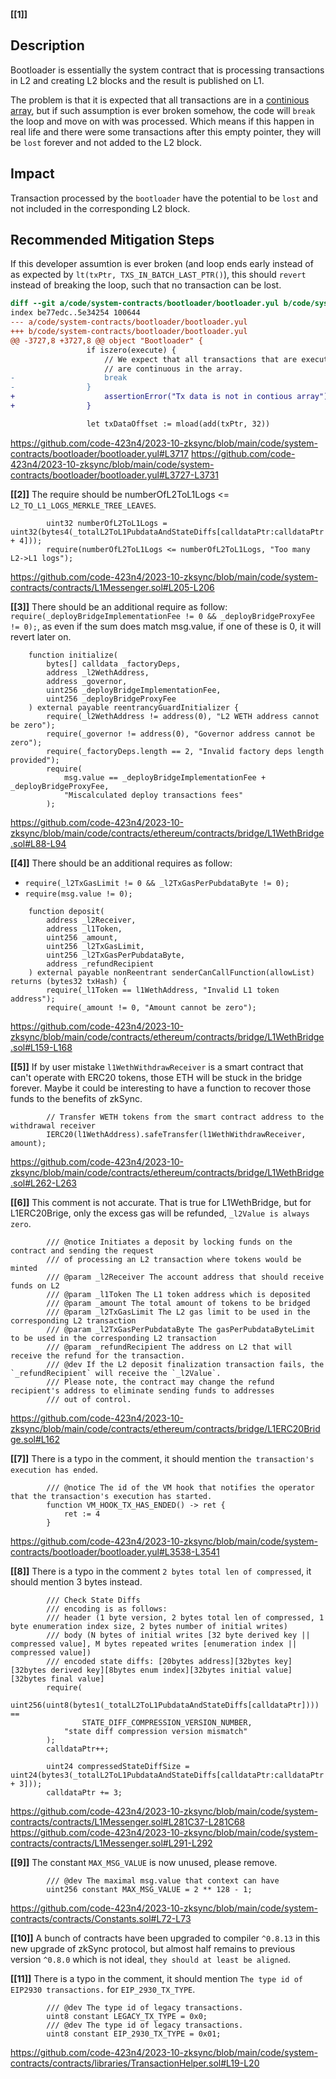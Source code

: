**[[1]]** 
## Description
Bootloader is essentially the system contract that is processing transactions in L2 and creating L2 blocks and the result is published on L1. 

The problem is that it is expected that all transactions are in a [continious array](https://github.com/code-423n4/2023-10-zksync/blob/main/code/system-contracts/bootloader/bootloader.yul#L3728-L3729), but if such assumption is ever broken somehow, the code will `break` the loop and move on with was processed. Which means if this happen in real life and there were some transactions after this empty pointer, they will be `lost` forever and not added to the L2 block.

## Impact
Transaction processed by the `bootloader` have the potential to be `lost` and not included in the corresponding L2 block.

## Recommended Mitigation Steps
If this developer assumtion is ever broken (and loop ends early instead of as expected by `lt(txPtr, TXS_IN_BATCH_LAST_PTR()`), this should `revert` instead of breaking the loop, such that no transaction can be lost.

```diff
diff --git a/code/system-contracts/bootloader/bootloader.yul b/code/system-contracts/bootloader/bootloader.yul
index be77edc..5e34254 100644
--- a/code/system-contracts/bootloader/bootloader.yul
+++ b/code/system-contracts/bootloader/bootloader.yul
@@ -3727,8 +3727,8 @@ object "Bootloader" {
                 if iszero(execute) {
                     // We expect that all transactions that are executed
                     // are continuous in the array.
-                    break
-                }
+                    assertionError("Tx data is not in contious array")
+                }

                 let txDataOffset := mload(add(txPtr, 32))
```
https://github.com/code-423n4/2023-10-zksync/blob/main/code/system-contracts/bootloader/bootloader.yul#L3717
https://github.com/code-423n4/2023-10-zksync/blob/main/code/system-contracts/bootloader/bootloader.yul#L3727-L3731

**[[2]]** 
The require should be numberOfL2ToL1Logs <= `L2_TO_L1_LOGS_MERKLE_TREE_LEAVES`. 
```solidity
        uint32 numberOfL2ToL1Logs = uint32(bytes4(_totalL2ToL1PubdataAndStateDiffs[calldataPtr:calldataPtr + 4]));
        require(numberOfL2ToL1Logs <= numberOfL2ToL1Logs, "Too many L2->L1 logs");
```
https://github.com/code-423n4/2023-10-zksync/blob/main/code/system-contracts/contracts/L1Messenger.sol#L205-L206


**[[3]]** 
There should be an additional require as follow: `require(_deployBridgeImplementationFee != 0 && _deployBridgeProxyFee != 0);`, as even if the sum does match msg.value, if one of these is 0, it will revert later on.
```solidity
    function initialize(
        bytes[] calldata _factoryDeps,
        address _l2WethAddress,
        address _governor,
        uint256 _deployBridgeImplementationFee,
        uint256 _deployBridgeProxyFee
    ) external payable reentrancyGuardInitializer {
        require(_l2WethAddress != address(0), "L2 WETH address cannot be zero");
        require(_governor != address(0), "Governor address cannot be zero");
        require(_factoryDeps.length == 2, "Invalid factory deps length provided");
        require(
            msg.value == _deployBridgeImplementationFee + _deployBridgeProxyFee,
            "Miscalculated deploy transactions fees"
        );
```
https://github.com/code-423n4/2023-10-zksync/blob/main/code/contracts/ethereum/contracts/bridge/L1WethBridge.sol#L88-L94


**[[4]]** 
There should be an additional requires as follow: 
- `require(_l2TxGasLimit != 0 && _l2TxGasPerPubdataByte != 0);`
- `require(msg.value != 0);`
```solidity
    function deposit(
        address _l2Receiver,
        address _l1Token,
        uint256 _amount,
        uint256 _l2TxGasLimit,
        uint256 _l2TxGasPerPubdataByte,
        address _refundRecipient
    ) external payable nonReentrant senderCanCallFunction(allowList) returns (bytes32 txHash) {
        require(_l1Token == l1WethAddress, "Invalid L1 token address");
        require(_amount != 0, "Amount cannot be zero");
```
https://github.com/code-423n4/2023-10-zksync/blob/main/code/contracts/ethereum/contracts/bridge/L1WethBridge.sol#L159-L168


**[[5]]** 
If by user mistake `l1WethWithdrawReceiver` is a smart contract that can't operate with ERC20 tokens, those ETH will be stuck in the bridge forever. Maybe it could be interesting to have a function to recover those funds to the benefits of zkSync.
```solidity
        // Transfer WETH tokens from the smart contract address to the withdrawal receiver
        IERC20(l1WethAddress).safeTransfer(l1WethWithdrawReceiver, amount);
```
https://github.com/code-423n4/2023-10-zksync/blob/main/code/contracts/ethereum/contracts/bridge/L1WethBridge.sol#L262-L263


**[[6]]** 
This comment is not accurate. That is true for L1WethBridge, but for L1ERC20Brige, only the excess gas will be refunded, `_l2Value is always zero`. 
```solidity
		/// @notice Initiates a deposit by locking funds on the contract and sending the request
		/// of processing an L2 transaction where tokens would be minted
		/// @param _l2Receiver The account address that should receive funds on L2
		/// @param _l1Token The L1 token address which is deposited
		/// @param _amount The total amount of tokens to be bridged
		/// @param _l2TxGasLimit The L2 gas limit to be used in the corresponding L2 transaction
		/// @param _l2TxGasPerPubdataByte The gasPerPubdataByteLimit to be used in the corresponding L2 transaction
		/// @param _refundRecipient The address on L2 that will receive the refund for the transaction.
		/// @dev If the L2 deposit finalization transaction fails, the `_refundRecipient` will receive the `_l2Value`.
		/// Please note, the contract may change the refund recipient's address to eliminate sending funds to addresses
		/// out of control.
```
https://github.com/code-423n4/2023-10-zksync/blob/main/code/contracts/ethereum/contracts/bridge/L1ERC20Bridge.sol#L162


**[[7]]** 
There is a typo in the comment, it should mention `the transaction's execution has ended`.
```solidity
		/// @notice The id of the VM hook that notifies the operator that the transaction's execution has started.
		function VM_HOOK_TX_HAS_ENDED() -> ret {
			ret := 4
		}
```
https://github.com/code-423n4/2023-10-zksync/blob/main/code/system-contracts/bootloader/bootloader.yul#L3538-L3541


**[[8]]** 
There is a typo in the comment `2 bytes total len of compressed`, it should mention 3 bytes instead.
```solidity
        /// Check State Diffs
        /// encoding is as follows:
        /// header (1 byte version, 2 bytes total len of compressed, 1 byte enumeration index size, 2 bytes number of initial writes)
        /// body (N bytes of initial writes [32 byte derived key || compressed value], M bytes repeated writes [enumeration index || compressed value])
        /// encoded state diffs: [20bytes address][32bytes key][32bytes derived key][8bytes enum index][32bytes initial value][32bytes final value]
        require(
            uint256(uint8(bytes1(_totalL2ToL1PubdataAndStateDiffs[calldataPtr]))) ==
                STATE_DIFF_COMPRESSION_VERSION_NUMBER,
            "state diff compression version mismatch"
        );
        calldataPtr++;

        uint24 compressedStateDiffSize = uint24(bytes3(_totalL2ToL1PubdataAndStateDiffs[calldataPtr:calldataPtr + 3]));
        calldataPtr += 3;
```
https://github.com/code-423n4/2023-10-zksync/blob/main/code/system-contracts/contracts/L1Messenger.sol#L281C37-L281C68
https://github.com/code-423n4/2023-10-zksync/blob/main/code/system-contracts/contracts/L1Messenger.sol#L291-L292



**[[9]]** 
The constant `MAX_MSG_VALUE` is now unused, please remove. 
```solidity
		/// @dev The maximal msg.value that context can have
		uint256 constant MAX_MSG_VALUE = 2 ** 128 - 1;
```
https://github.com/code-423n4/2023-10-zksync/blob/main/code/system-contracts/contracts/Constants.sol#L72-L73


**[[10]]** 
A bunch of contracts have been upgraded to compiler `^0.8.13` in this new upgrade of zkSync protocol, but almost half remains to previous version `^0.8.0` which is not ideal, `they should at least be aligned`.

**[[11]]** 
There is a typo in the comment, it should mention `The type id of EIP2930 transactions.` for `EIP_2930_TX_TYPE`.
```solidity
		/// @dev The type id of legacy transactions.
		uint8 constant LEGACY_TX_TYPE = 0x0;
		/// @dev The type id of legacy transactions.
		uint8 constant EIP_2930_TX_TYPE = 0x01;
```
https://github.com/code-423n4/2023-10-zksync/blob/main/code/system-contracts/contracts/libraries/TransactionHelper.sol#L19-L20
